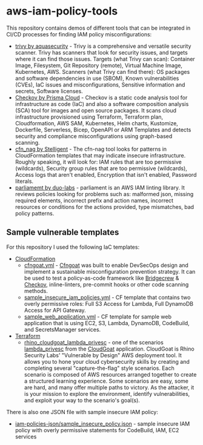 # aws-iam-policy-tools

This repository contains demos of different tools that can be integrated in CI/CD processes for finding IAM policy misconfigurations:
- [trivy by aquasecurity](https://github.com/aquasecurity/trivy) - Trivy is a comprehensive and versatile security scanner. Trivy has scanners that look for security issues, and targets where it can find those issues. Targets (what Trivy can scan): Container Image, Filesystem, Git Repository (remote), Virtual Machine Image, Kubernetes, AWS. Scanners (what Trivy can find there): OS packages and software dependencies in use (SBOM), Known vulnerabilities (CVEs), IaC issues and misconfigurations, Sensitive information and secrets, Software licenses.
- [Checkov by Prisma Cloud](https://www.checkov.io/) - Checkov is a static code analysis tool for infrastructure as code (IaC) and also a software composition analysis (SCA) tool for images and open source packages. It scans cloud infrastructure provisioned using Terraform, Terraform plan, Cloudformation, AWS SAM, Kubernetes, Helm charts, Kustomize, Dockerfile, Serverless, Bicep, OpenAPI or ARM Templates and detects security and compliance misconfigurations using graph-based scanning.
- [cfn_nag by Stelligent](https://github.com/stelligent/cfn_nag) - The cfn-nag tool looks for patterns in CloudFormation templates that may indicate insecure infrastructure. Roughly speaking, it will look for: IAM rules that are too permissive (wildcards), Security group rules that are too permissive (wildcards), Access logs that aren't enabled, Encryption that isn't enabled, Password literals.
- [parliamemt by duo-labs](https://github.com/duo-labs/parliament/) - parliament is an AWS IAM linting library. It reviews policies looking for problems such as: malformed json, missing required elements, incorrect prefix and action names, incorrect resources or conditions for the actions provided, type mismatches, bad policy patterns.


## Sample vulnerable templates

For this repository I used the following IaC templates:
- [CloudFormation](https://github.com/IgorSasovets/aws-iam-policy-tools/tree/main/clf-templates)
    - [cfngoat.yml](https://github.com/IgorSasovets/aws-iam-policy-tools/blob/main/clf-templates/cfngoat.yml) - [Cfngoat](https://github.com/bridgecrewio/cfngoat) was built to enable DevSecOps design and implement a sustainable misconfiguration prevention strategy. It can be used to test a policy-as-code framework like [Bridgecrew](https://bridgecrew.io/?utm_source=github&utm_medium=organic_oss&utm_campaign=cfngoat) & [Checkov](https://github.com/bridgecrewio/checkov/), inline-linters, pre-commit hooks or other code scanning methods.
    - [sample_insecure_iam_policies.yml](https://github.com/IgorSasovets/aws-iam-policy-tools/blob/main/clf-templates/sample_insecure_iam_policies.yml) - CF template that contains two overly permissive roles: Full S3 Access for Lambda, Full DynamoDB Access for API Gateway.
    - [sample_web_application.yml](https://github.com/IgorSasovets/aws-iam-policy-tools/blob/main/clf-templates/sample_web_application.yml) - CF template for sample web application that is using EC2, S3, Lambda, DynamoDB, CodeBuild, and SecretsManager services.
- [Terraform](https://github.com/IgorSasovets/aws-iam-policy-tools/tree/main/tf-templates)
    - [rhino_cloudgoat_lambda_privesc](https://github.com/IgorSasovets/aws-iam-policy-tools/tree/main/tf-templates/rhino_cloudgoat_lambda_privesc) - one of the scenarios [lambda_privesc](https://github.com/RhinoSecurityLabs/cloudgoat/tree/master/scenarios/lambda_privesc) from the [CloudGoat](https://github.com/RhinoSecurityLabs/cloudgoat) application. CloudGoat is Rhino Security Labs' "Vulnerable by Design" AWS deployment tool. It allows you to hone your cloud cybersecurity skills by creating and completing several "capture-the-flag" style scenarios. Each scenario is composed of AWS resources arranged together to create a structured learning experience. Some scenarios are easy, some are hard, and many offer multiple paths to victory. As the attacker, it is your mission to explore the environment, identify vulnerabilities, and exploit your way to the scenario's goal(s).

There is also one JSON file with sample insecure IAM policy:
- [iam-policies-json/sample_insecure_policy.json](https://github.com/IgorSasovets/aws-iam-policy-tools/blob/main/iam-policies-json/sample_insecure_policy.json) - sample insecure IAM policy with overly permissive statements for CodeBuild, IAM, EC2 services
